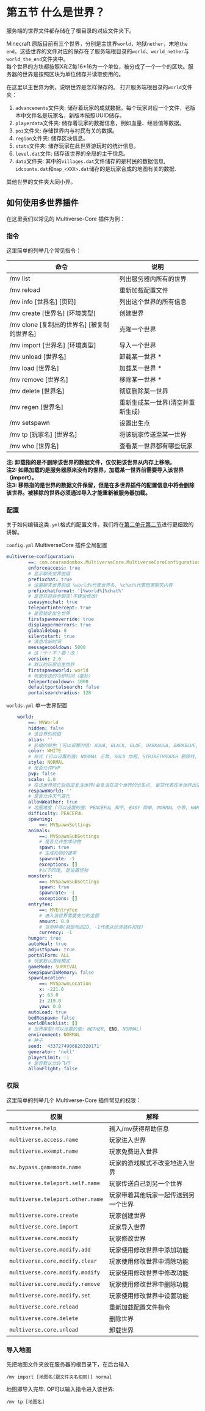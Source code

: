 # 第五节 什么是世界？
服务端的世界文件都存储在了根目录的对应文件夹下。

Minecraft 原版目前有三个世界，分别是主世界`world`，地狱`nether`，末地`the end`。这些世界的文件对应的保存在了服务端根目录的`world`、`world_nether`与`world_the_end`文件夹中。  
每个世界的方块都按照X和Z每16*16为一个单位，被分成了一个一个的区块。服务器的世界是按照区块为单位储存并读取使用的。

在这里以主世界为例，说明世界是怎样保存的。
打开服务端根目录的`world`文件夹：
1. `advancements`文件夹: 储存着玩家的成就数据，每个玩家对应一个文件，老版本中文件名是玩家名，新版本按照UUID储存。  
2. `playerdata`文件夹: 储存着玩家的数据信息，例如血量、经验值等数据。  
3. `poi`文件夹: 存储世界内与村民有关的数据。  
4. `region`文件夹: 储存区块信息。  
5. `stats`文件夹: 储存玩家在此世界游玩时的统计信息。  
6. `level.dat`文件: 储存该世界的全局的主干信息。  
7. `data`文件夹: 其中的`villages.dat`文件储存的是村民的数据信息, `idcounts.dat`和`map_<XXX>.dat`储存的是玩家合成的地图有关的数据.  

其他世界的文件夹大同小异。

## 如何使用多世界插件
在这里我们以常见的 Multiverse-Core 插件为例：

### 指令
这里简单的列举几个常见指令：

命令 | 说明
--- | ---
/mv list | 列出服务器内所有的世界
/mv reload | 重新加载配置文件
/mv info [世界名] [页码] | 列出这个世界的所有信息
/mv create [世界名] [环境类型] | 创建世界
/mv clone [复制出的世界名] [被复制的世界名] | 克隆一个世界
/mv import [世界名] [环境类型] | 导入一个世界
/mv unload [世界名] | 卸载某一世界 *
/mv load [世界名] | 加载某一世界 *
/mv remove [世界名] | 移除某一世界 *
/mv delete [世界名] | 彻底删除某一世界
/mv regen [世界名] | 重新生成某一世界(清空并重新生成)
/mv setspawn | 设置出生点
/mv tp [玩家名] [世界名] | 将该玩家传送至某一世界
/mv who [世界名] | 查看某一世界都有哪些玩家

**注: 卸载指的是不删除该世界的数据文件，仅仅把该世界从内存上移除。**  
**注2: 如果加载的是服务器原来没有的世界，加载某一世界前需要导入该世界（import）。**  
**注3: 移除指的是世界的数据文件保留，但是在多世界插件的配置信息中将会删除该世界。被移除的世界必须通过导入才能重新被服务器加载。**


### 配置
关于如何编辑这类`.yml`格式的配置文件，我们将在[第二单元第二节](Yaml.md)进行更细致的讲解。 

`config.yml` MultiverseCore 插件全局配置
```yaml
multiverse-configuration:
        ==: com.onarandombox.MultiverseCore.MultiverseCoreConfiguration
        enforceaccess: true
        # 显示聊天世界前缀
        prefixchat: true
        # 设置聊天世界前缀 %world%代表世界名, %chat%代表玩家聊天内容
        prefixchatformat: '[%world%]%chat%'
        # 是否开启异步聊天(不建议修改)
        useasyncchat: true
        teleportintercept: true
        # 是否锁定出生世界
        firstspawnoverride: true
        displaypermerrors: true
        globaldebug: 0
        silentstart: true
        # 消息冷却时间
        messagecooldown: 5000
        # 这！个！不！要！改！
        version: 2.6
        # 默认的玩家出生世界
        firstspawnworld: world
        # 玩家传送的冷却时间（毫秒）
        teleportcooldown: 1000
        defaultportalsearch: false
        portalsearchradius: 128
```

`worlds.yml` 单一世界配置 
```yaml
    world:
        ==: MVWorld
        hidden: false
        # 该世界的前缀
        alias: ''
        # 前缀的颜色 (可以设置的值: AQUA, BLACK, BLUE, DARKAQUA, DARKBLUE, DARKGRAY, DARKGREEN,DARKPURPLE, DARKRED, GOLD, GRAY, GREEN, LIGHTPURPLE, RED, YELLOW, WHITE)
        color: WHITE
        # 样式 (可以设置的值: NORMAL 正常, BOLD 加粗, STRIKETHROUGH 删除线, UNDERLINE 下划线 , ITALIC 斜体)
        style: NORMAL
        # 是否允许PVP
        pvp: false
        scale: 1.0
        # 在该世界死亡后指定复活世界(会复活在这个世界的出生点, 留空代表在本世界出生点复活)
        respawnWorld: ''
        # 是否允许天气变化
        allowWeather: true
        # 地图难度 (可以设置的值: PEACEFUL 和平, EASY 简单, NORMAL 中等, HARD 难)
        difficulty: PEACEFUL
        spawning:
            ==: MVSpawnSettings
        animals:
            ==: MVSpawnSubSettings
            # 是否允许生成动物
            spawn: true
            # 生成动物的速率
            spawnrate: -1
            exceptions: []
            #以下同理, 是设置怪物
        monsters:
            ==: MVSpawnSubSettings
            spawn: true
            spawnrate: -1
            exceptions: []
        entryfee:
            ==: MVEntryFee
            # 进入该世界需要支付的金额
            amount: 0.0
            # 货币种类(就是物品ID, -1代表从经济插件扣钱)
            currency: -1
        hunger: true
        autoHeal: true
        adjustSpawn: true
        portalForm: ALL
        # 玩家默认游戏模式
        gameMode: SURVIVAL
        keepSpawnInMemory: false
        spawnLocation:
            ==: MVSpawnLocation
            x: -221.0
            y: 63.0
            z: 219.0
            yaw: 0.0
        autoLoad: true
        bedRespawn: false
        worldBlacklist: []
        # 世界类型(可以设置的值: NETHER, END, NORMAL)
        environment: NORMAL
        # 种子
        seed: '4337274906620320171'
        generator: 'null'
        playerLimit: -1
        # 是否默认允许飞行
        allowFlight: false
```

### 权限
这里简单的列举几个 Multiverse-Core 插件常见的权限：

权限 | 解释
--- | ---
`multiverse.help` | 输入/mv获得帮助信息
`multiverse.access.name` | 玩家进入世界
`multiverse.exempt.name` | 玩家免费进入世界
`mv.bypass.gamemode.name` | 玩家的游戏模式不改变地进入世界
`multiverse.teleport.self.name` | 玩家传送自己到另一个世界
`multiverse.teleport.other.name` | 玩家带着其他玩家一起传送到另一个世界
`multiverse.core.create` | 玩家创建世界
`multiverse.core.import` | 玩家导入世界
`multiverse.core.modify` | 玩家修改世界
`multiverse.core.modify.add` | 玩家使用修改世界中添加功能
`multiverse.core.modify.clear` | 玩家使用修改世界中清除功能
`multiverse.core.modify.modify` | 玩家使用修改世界中修改功能
`multiverse.core.modify.remove` | 玩家使用修改世界中删除功能
`multiverse.core.modify.set` | 玩家使用修改世界中设置功能
`multiverse.core.reload` | 重新加载配置文件指令
`multiverse.core.delete` | 删除世界
`multiverse.core.unload` | 卸载世界

### 导入地图

先把地图文件夹放在服务器的根目录下，在后台输入  
```
/mv import [地图名(跟文件夹名相同)] normal
```
地图即导入完毕. OP可以输入指令进入该世界:  
```
/mv tp [地图名]
```
